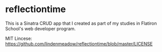 # reflectiontime
This is a Sinatra CRUD app that I created as part of my studies in Flatiron School's web developer program. 

MIT Lincese: https://github.com/lindenmeadow/reflectiontime/blob/master/LICENSE
